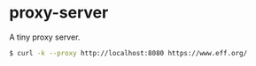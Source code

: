 # proxy-server

A tiny proxy server.


```bash
$ curl -k --proxy http://localhost:8080 https://www.eff.org/
```
